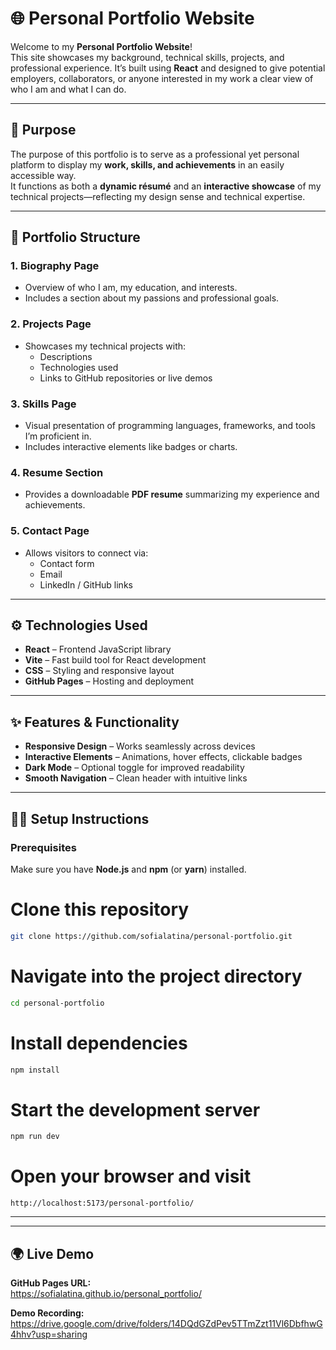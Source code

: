 # 🌐 Personal Portfolio Website

Welcome to my **Personal Portfolio Website**!  
This site showcases my background, technical skills, projects, and professional experience. It’s built using **React** and designed to give potential employers, collaborators, or anyone interested in my work a clear view of who I am and what I can do.

---

## 🎯 Purpose

The purpose of this portfolio is to serve as a professional yet personal platform to display my **work, skills, and achievements** in an easily accessible way.  
It functions as both a **dynamic résumé** and an **interactive showcase** of my technical projects—reflecting my design sense and technical expertise.

---

## 🧩 Portfolio Structure

### 1. **Biography Page**
- Overview of who I am, my education, and interests.
- Includes a section about my passions and professional goals.

### 2. **Projects Page**
- Showcases my technical projects with:
  - Descriptions  
  - Technologies used  
  - Links to GitHub repositories or live demos  

### 3. **Skills Page**
- Visual presentation of programming languages, frameworks, and tools I’m proficient in.  
- Includes interactive elements like badges or charts.

### 4. **Resume Section**
- Provides a downloadable **PDF resume** summarizing my experience and achievements.

### 5. **Contact Page**
- Allows visitors to connect via:
  - Contact form  
  - Email  
  - LinkedIn / GitHub links  

---

## ⚙️ Technologies Used

- **React** – Frontend JavaScript library  
- **Vite** – Fast build tool for React development  
- **CSS** – Styling and responsive layout  
- **GitHub Pages** – Hosting and deployment  

---

## ✨ Features & Functionality

- **Responsive Design** – Works seamlessly across devices  
- **Interactive Elements** – Animations, hover effects, clickable badges  
- **Dark Mode** – Optional toggle for improved readability  
- **Smooth Navigation** – Clean header with intuitive links  

---

## 🧑‍💻 Setup Instructions

### Prerequisites
Make sure you have **Node.js** and **npm** (or **yarn**) installed.

# Clone this repository  
```bash
git clone https://github.com/sofialatina/personal-portfolio.git
```

# Navigate into the project directory  
```bash
cd personal-portfolio
```

# Install dependencies  
```bash
npm install
```

# Start the development server  
```bash
npm run dev
```

# Open your browser and visit  
```
http://localhost:5173/personal-portfolio/
```

---

---

## 🌍 Live Demo

**GitHub Pages URL:**  
https://sofialatina.github.io/personal_portfolio/

**Demo Recording:**  
https://drive.google.com/drive/folders/14DQdGZdPev5TTmZzt11Vl6DbfhwG4hhv?usp=sharing
